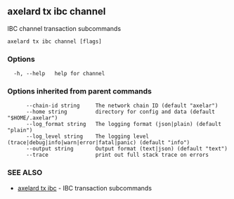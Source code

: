 ## axelard tx ibc channel

IBC channel transaction subcommands

```
axelard tx ibc channel [flags]
```

### Options

```
  -h, --help   help for channel
```

### Options inherited from parent commands

```
      --chain-id string     The network chain ID (default "axelar")
      --home string         directory for config and data (default "$HOME/.axelar")
      --log_format string   The logging format (json|plain) (default "plain")
      --log_level string    The logging level (trace|debug|info|warn|error|fatal|panic) (default "info")
      --output string       Output format (text|json) (default "text")
      --trace               print out full stack trace on errors
```

### SEE ALSO

- [axelard tx ibc](axelard_tx_ibc.md) - IBC transaction subcommands
